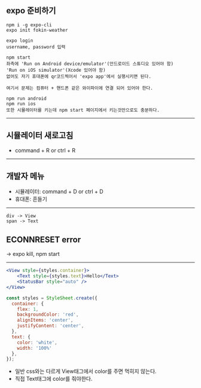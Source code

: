 ## expo 준비하기

```
npm i -g expo-cli
expo init fokin-weather

expo login
username, password 입력

npm start
좌측에 'Run on Android device/emulator'(안드로이드 스튜디오 있어야 함)
'Run on iOS simulator'(Xcode 있어야 함)
없어도 자기 휴대폰에 qr코드찍어서 'expo app'에서 실행시키면 된다.

여기서 문제는 컴퓨터 + 핸드폰 같은 와이파이에 연결 되어 있어야 한다.

npm run android
npm run ios
또한 시뮬레이터를 키는데 npm start 페이지에서 키는것만으로도 충분하다.
```

---

## 시뮬레이터 새로고침

- command + R or ctrl + R

---

## 개발자 메뉴

- 시뮬레이터: command + D or ctrl + D
- 휴대폰: 흔들기

---

```
div -> View
span -> Text
```



## ECONNRESET error

-> expo kill, npm start

---

```jsx
<View style={styles.container}>
    <Text style={styles.text}>Hello</Text>
    <StatusBar style="auto" />
</View>

const styles = StyleSheet.create({
  container: {
    flex: 1,
    backgroundColor: 'red',
    alignItems: 'center',
    justifyContent: 'center',
  },
  text: {
    color: 'white',
    width: '100%'
  },
});
```

- 일반 css와는 다르게 View태그에서 color를 주면 먹히지 않는다.
- 직접 Text태그에 color를 줘야한다.

